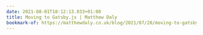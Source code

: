 ```yaml
---
date: 2021-08-01T18:12:13.033+01:00
title: Moving to Gatsby.js | Matthew Daly
bookmark-of: https://matthewdaly.co.uk/blog/2021/07/28/moving-to-gatsby-js/
---
```

